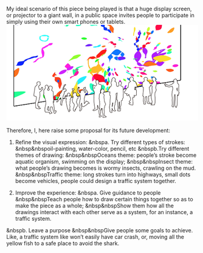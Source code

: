 My ideal scenario of this piece being played is that a huge display screen, or projector to a giant wall, in a public space invites people to participate in simply using their own smart phones or tablets.
![Future Development](../project_images/future_diagram.jpg?raw=true "Future Development")

Therefore, I, here raise some proposal for its future development:

1.  Refine the visual expression:
    &nbspa. Try different types of strokes:
      &nbsp&nbspoil-painting, water-color, pencil, etc
    &nbspb.Try different themes of drawing:
      &nbsp&nbspOceans theme: people’s stroke become aquatic organism, swimming on the display;
      &nbsp&nbspInsect theme: what people’s drawing becomes is wormy insects, crawling on the mud.
      &nbsp&nbspTraffic theme: long strokes turn into highways, small dots become vehicles, people could design a traffic system together.

2.  Improve the experience:
  &nbspa. Give guidance to people
    &nbsp&nbspTeach people how to draw certain things together so as to make the piece as a whole;
    &nbsp&nbspShow them how all the drawings interact with each other serve as a system, for an instance, a traffic system.

  &nbspb. Leave a purpose
    &nbsp&nbspGive people some goals to achieve. Like, a traffic system like won’t easily have car crash, or, moving all the yellow fish to a safe place to avoid the shark.



